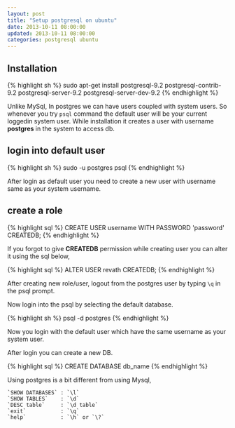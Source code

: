 ```yaml
---
layout: post
title: "Setup postgresql on ubuntu"
date: 2013-10-11 08:00:00
updated: 2013-10-11 08:00:00
categories: postgresql ubuntu
---
```


## Installation

{% highlight sh %}
sudo apt-get install postgresql-9.2 postgresql-contrib-9.2
postgresql-server-9.2 postgresql-server-dev-9.2
{% endhighlight %}

Unlike MySql, In postgres we can have users coupled with system users. So whenever you try `psql` command the default user will be your current loggedin system user. While installation it creates a user with username **postgres** in the system to access db.

## login into default user

{% highlight sh %}
sudo -u postgres psql
{% endhighlight %}

After login as default user you need to create a new user with username same as your system username.

## create a role

{% highlight sql %}
CREATE USER username WITH PASSWORD 'password' CREATEDB;
{% endhighlight %}

If you forgot to give **CREATEDB** permission while creating user you can alter it using the sql below,

{% highlight sql %}
ALTER USER revath CREATEDB;
{% endhighlight %}

After creating new role/user, logout from the postgres user by typing `\q` in the psql prompt.

Now login into the psql by selecting the default database.

{% highlight sh %}
psql -d postgres
{% endhighlight %}

Now you login with the default user which have the same username as your system user.

After login you can create a new DB.

{% highlight sql %}
CREATE DATABASE db_name
{% endhighlight %}

Using postgres is a bit different from using Mysql,

    `SHOW DATABASES` : `\l`
    `SHOW TABLES`    : `\d`
    `DESC table`     : `\d table`
    `exit`           : `\q`
    `help`           : `\h` or `\?`

